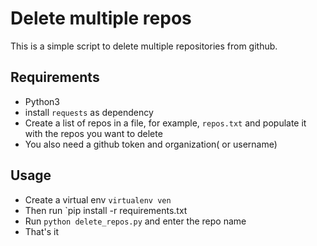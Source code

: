 # Delete multiple repos

This is a simple script to delete multiple repositories from github. 

## Requirements
* Python3
* install `requests` as dependency
* Create a list of repos in a file, for example, `repos.txt` and populate it with the 
repos you want to delete
* You also need a github token and organization( or username)

## Usage
* Create a virtual env `virtualenv ven`
* Then run `pip install -r requirements.txt
* Run `python delete_repos.py` and enter the repo name
* That's it